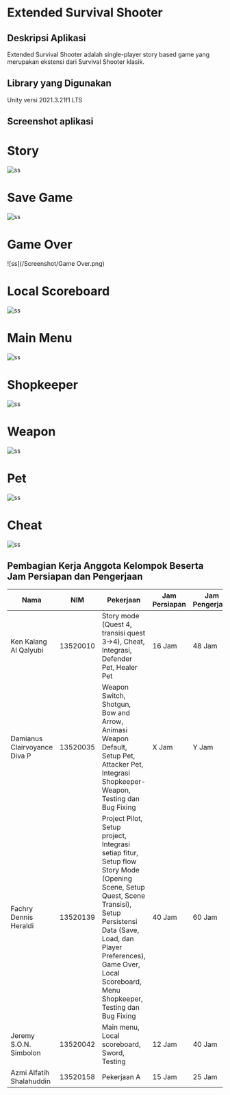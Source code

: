 # Extended Survival Shooter

## Deskripsi Aplikasi

Extended Survival Shooter adalah single-player story based game yang merupakan ekstensi dari Survival Shooter klasik.

## Library yang Digunakan

Unity versi 2021.3.21f1 LTS

## Screenshot aplikasi

# Story

![ss](/Screenshot/Story.png)

# Save Game

![ss](/Screenshot/Save.png)

# Game Over

![ss](/Screenshot/Game Over.png)

# Local Scoreboard

![ss](/Screenshot/ScoreBoard.png)

# Main Menu

![ss](/Screenshot/Menu.png)

# Shopkeeper

![ss](/Screenshot/Shop.png)

# Weapon

![ss](/Screenshot/Weapon.png)

# Pet

![ss](/Screenshot/Pet.png)

# Cheat

![ss](/Screenshot/Cheat.png)

## Pembagian Kerja Anggota Kelompok Beserta Jam Persiapan dan Pengerjaan

| Nama                         | NIM      | Pekerjaan                                                                                                                                                                                                                                                   | Jam Persiapan | Jam Pengerjaan |
| ---------------------------- | -------- |-------------------------------------------------------------------------------------------------------------------------------------------------------------------------------------------------------------------------------------------------------------|---------------|----------------|
| Ken Kalang Al Qalyubi        | 13520010 | Story mode (Quest 4, transisi quest 3->4), Cheat, Integrasi, Defender Pet, Healer Pet                                                                                                                                                                                                                                                    | 16 Jam         | 48 Jam          |
| Damianus Clairvoyance Diva P | 13520035 | Weapon Switch, Shotgun, Bow and Arrow, Animasi Weapon Default, Setup Pet, Attacker Pet, Integrasi Shopkeeper-Weapon, Testing dan Bug Fixing                                                                                                                                                                                                                                                  | X Jam         | Y Jam          |
| Fachry Dennis Heraldi        | 13520139 | Project Pilot, Setup project, Integrasi setiap fitur, Setup flow Story Mode (Opening Scene, Setup Quest, Scene Transisi), Setup Persistensi Data (Save, Load, dan Player Preferences), Game Over, Local Scoreboard, Menu Shopkeeper, Testing dan Bug Fixing | 40 Jam        | 60 Jam         |
| Jeremy S.O.N. Simbolon       | 13520042 | Main menu, Local scoreboard, Sword, Testing                                                                                                                                                                                                                 | 12 Jam        | 40 Jam         |
| Azmi Alfatih Shalahuddin     | 13520158 | Pekerjaan A                                                                                                                                                                                                                                                 | 15 Jam        | 25 Jam         |
